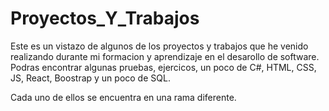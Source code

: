 # Proyectos_Y_Trabajos
Este es un vistazo de algunos de los proyectos y trabajos que he venido realizando durante mi formacion y aprendizaje en el desarollo de software.  Podras encontrar algunas pruebas, ejercicos, un poco de C#, HTML, CSS, JS, React, Boostrap y un poco de SQL.

Cada uno de ellos se encuentra en una rama diferente.
